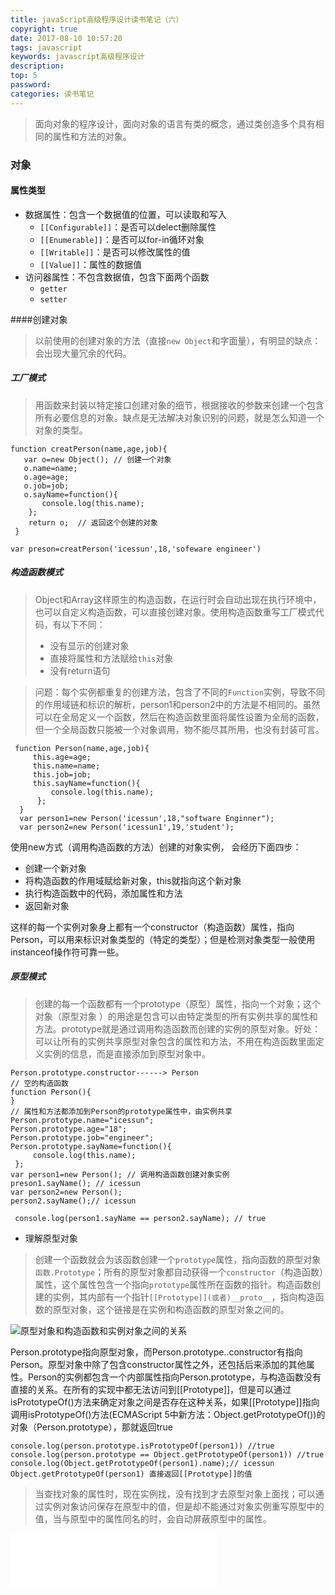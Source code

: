 ```yaml
---
title: javaScript高级程序设计读书笔记（六）
copyright: true
date: 2017-08-10 10:57:20
tags: javascript
keywords: javascript高级程序设计
description:
top: 5
password:
categories: 读书笔记
---
```

> 面向对象的程序设计，面向对象的语言有类的概念，通过类创造多个具有相同的属性和方法的对象。

<!-- more -->

### 对象
#### 属性类型
 - 数据属性：包含一个数据值的位置，可以读取和写入
   - `[[Configurable]]`：是否可以delect删除属性
   - `[[Enumerable]]`：是否可以for-in循环对象
   - `[[Writable]]`：是否可以修改属性的值
   - `[[Value]]`：属性的数据值
 - 访问器属性：不包含数据值，包含下面两个函数
   - `getter`
   - `setter`

####创建对象
> 以前使用的创建对象的方法（直接`new Object`和字面量），有明显的缺点：会出现大量冗余的代码。

##### 工厂模式
>  用函数来封装以特定接口创建对象的细节，根据接收的参数来创建一个包含所有必要信息的对象。缺点是无法解决对象识别的问题，就是怎么知道一个对象的类型。

```
function creatPerson(name,age,job){
   var o=new Object(); // 创建一个对象
   o.name=name;
   o.age=age;
   o.job=job;
   o.sayName=function(){
       console.log(this.name);
    };
    return o;  // 返回这个创建的对象
 }

var preson=creatPerson('icessun',18,'sofeware engineer')
```

##### 构造函数模式
> Object和Array这样原生的构造函数，在运行时会自动出现在执行环境中，也可以自定义构造函数，可以直接创建对象。使用构造函数重写工厂模式代码，有以下不同：
> - 没有显示的创建对象
> - 直接将属性和方法赋给`this`对象
> - 没有return语句


> 问题：每个实例都重复的创建方法，包含了不同的`Function`实例，导致不同的作用域链和标识的解析，person1和person2中的方法是不相同的。虽然可以在全局定义一个函数，然后在构造函数里面将属性设置为全局的函数，但一个全局函数只能被一个对象调用，物不能尽其所用，也没有封装可言。

```
 function Person(name,age,job){
     this.age=age;
     this.name=name;
     this.job=job;
     this.sayName=function(){
         console.log(this.name);
      };
  }
  var person1=new Person('icessun',18,"software Enginner");
  var person2=new Person('icessun1',19,'student');
```

使用new方式（调用构造函数的方法）创建的对象实例， 会经历下面四步：
   - 创建一个新对象
   - 将构造函数的作用域赋给新对象，this就指向这个新对象
   - 执行构造函数中的代码，添加属性和方法
   - 返回新对象

这样的每一个实例对象身上都有一个constructor（构造函数）属性，指向Person，可以用来标识对象类型的（特定的类型）；但是检测对象类型一般使用instanceof操作符可靠一些。

##### 原型模式
> 创建的每一个函数都有一个prototype（原型）属性，指向一个对象；这个对象（原型对象 ）的用途是包含可以由特定类型的所有实例共享的属性和方法。prototype就是通过调用构造函数而创建的实例的原型对象。好处：可以让所有的实例共享原型对象包含的属性和方法，不用在构造函数里面定义实例的信息，而是直接添加到原型对象中。

```
Person.prototype.constructor------> Person 
// 空的构造函数
function Person(){
}
// 属性和方法都添加到Person的prototype属性中，由实例共享
Person.prototype.name="icessun";
Person.prototype.age="18";
Person.prototype.job="engineer";
Person.prototype.sayName=function(){
     console.log(this.name);
 };
var person1=new Person(); // 调用构造函数创建对象实例
preson1.sayName(); // icessun
var person2=new Person();
person2.sayName();// icessun

 console.log(person1.sayName == person2.sayName); // true
```

- 理解原型对象

> 创建一个函数就会为该函数创建一个`prototype`属性，指向函数的原型对象`函数.Prototype`；所有的原型对象都自动获得一个`constructor`（构造函数）属性，这个属性包含一个指向`prototype`属性所在函数的指针。构造函数创建的实例，其内部有一个指针`[[Prototype]](或者)__proto__`，指向构造函数的原型对象，这个链接是在实例和构造函数的原型对象之间的。


![原型对象和构造函数和实例对象之间的关系](http://upload-images.jianshu.io/upload_images/1811036-4b8b7a5e218b66cf.png?imageMogr2/auto-orient/strip%7CimageView2/2/w/1240)

Person.prototype指向原型对象，而Person.prototype..constructor有指向Person。原型对象中除了包含constructor属性之外，还包括后来添加的其他属性。Person的实例都包含一个内部属性指向Person.prototype，与构造函数没有直接的关系。在所有的实现中都无法访问到[[Prototype]]，但是可以通过isPrototypeOf()方法来确定对象之间是否存在这种关系，如果[[Prototype]]指向调用isPrototypeOf()方法(ECMAScript 5中新方法：Object.getPrototypeOf())的对象（Person.prototype），那就返回true

```
console.log(person.prototype.isPrototypeOf(person1)) //true 
console.log(person.prototype == Object.getPrototypeOf(person1)) //true 
console.log(Object.getPrototypeOf(person1).name);// icessun  Object.getPrototypeOf(person1) 直接返回[[Prototype]]的值
```

> 当查找对象的属性时，现在实例找，没有找到才去原型对象上面找；可以通过实例对象访问保存在原型中的值，但是却不能通过对象实例重写原型中的值，当与原型中的属性同名的时，会自动屏蔽原型中的属性。


<div id="music163player">

   <iframe frameborder="no" border="0" marginwidth="0" marginheight="0" width=330 height=86 src="//music.163.com/outchain/player?type=2&id=22453837&auto=1&height=66"></iframe>

</div>
